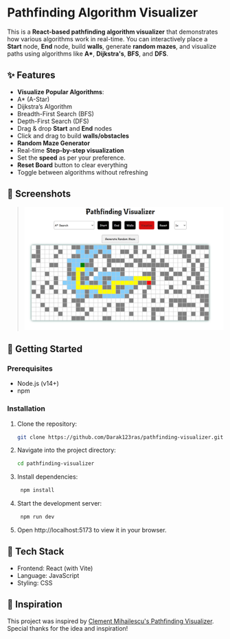 #  Pathfinding Algorithm Visualizer

This is a **React-based pathfinding algorithm visualizer** that demonstrates how various algorithms work in real-time. You can interactively place a **Start** node, **End** node, build **walls**, generate **random mazes**, and visualize paths using algorithms like **A\***, **Dijkstra's**, **BFS**, and **DFS**.

## ✨ Features

-  **Visualize Popular Algorithms**:
  - A* (A-Star)
  - Dijkstra’s Algorithm
  - Breadth-First Search (BFS)
  - Depth-First Search (DFS)
-  Drag & drop **Start** and **End** nodes
-  Click and drag to build **walls/obstacles**
-  **Random Maze Generator**
-  Real-time **Step-by-step visualization** 
-  Set the **speed** as per your preference. 
-  **Reset Board** button to clear everything
-  Toggle between algorithms without refreshing

## 📸 Screenshots

> ![alt text](visualizer.png)

## 🚀 Getting Started

### Prerequisites

- Node.js (v14+)
- npm 

### Installation

1. Clone the repository:
   ```bash
   git clone https://github.com/Darak123ras/pathfinding-visualizer.git

2. Navigate into the project directory:

    ```bash
    cd pathfinding-visualizer

3. Install dependencies:
   ```bash
    npm install
4. Start the development server:
   ```bash
    npm run dev
5. Open http://localhost:5173 to view it in your browser.

## 🎨 Tech Stack
- Frontend: React (with Vite)
- Language: JavaScript
- Styling: CSS

 ## 🙌 Inspiration

This project was inspired by [Clement Mihailescu's Pathfinding Visualizer](https://github.com/clementmihailescu/Pathfinding-Visualizer).  
Special thanks for the idea and inspiration!

 
